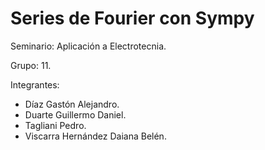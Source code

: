 # Series de Fourier con Sympy

Seminario: Aplicación a Electrotecnia.

Grupo: 11.

Integrantes:
* Díaz Gastón Alejandro.
* Duarte Guillermo Daniel.
* Tagliani Pedro.
* Viscarra Hernández Daiana Belén.
